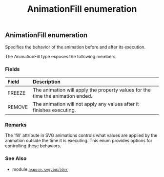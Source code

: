 ﻿---
title: AnimationFill enumeration
second_title: Aspose.SVG for Python via .NET API References
description: 
type: docs
weight: 1220
url: /python-net/aspose.svg.builder/animationfill/
is_root: false
---

## AnimationFill enumeration

Specifies the behavior of the animation before and after its execution.



The AnimationFill type exposes the following members:

### Fields
| Field | Description |
| :- | :- |
| FREEZE | The animation will apply the property values for the time the animation ended. |
| REMOVE | The animation will not apply any values after it finishes executing. |



### Remarks 


The 'fill' attribute in SVG animations controls what values are applied by the animation outside the time it is executing.
This enum provides options for controlling these behaviors.

### See Also
* module [`aspose.svg.builder`](..)

